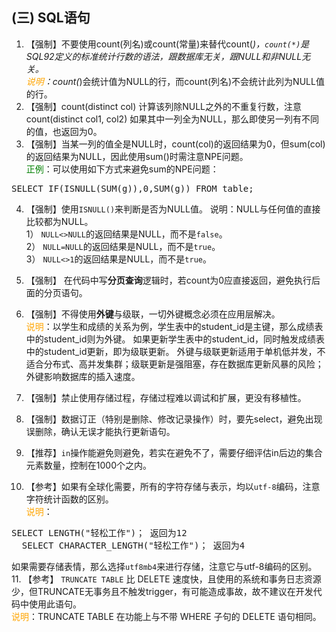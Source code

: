 

## (三) SQL语句 

1. 【强制】不要使用count(列名)或count(常量)来替代count(*)，`count(*)`是SQL92定义的标准统计行数的语法，跟数据库无关，跟NULL和非NULL无关。 
  <br><span style="color:orange">说明</span>：count(*)会统计值为NULL的行，而count(列名)不会统计此列为NULL值的行。 
2. 【强制】count(distinct col) 计算该列除NULL之外的不重复行数，注意 count(distinct col1, col2) 如果其中一列全为NULL，那么即使另一列有不同的值，也返回为0。 
3. 【强制】当某一列的值全是NULL时，count(col)的返回结果为0，但sum(col)的返回结果为NULL，因此使用sum()时需注意NPE问题。 
  <br><span style="color:green">正例</span>：可以使用如下方式来避免sum的NPE问题：
  <pre>SELECT IF(ISNULL(SUM(g)),0,SUM(g)) FROM table; </pre>
4. 【强制】使用`ISNULL()`来判断是否为NULL值。 说明：NULL与任何值的直接比较都为NULL。  
  1） `NULL<>NULL`的返回结果是NULL，而不是`false`。  
  2） `NULL=NULL`的返回结果是NULL，而不是`true`。  
  3） `NULL<>1`的返回结果是NULL，而不是`true`。 
5. 【强制】 在代码中写**分页查询**逻辑时，若count为0应直接返回，避免执行后面的分页语句。 
6. 【强制】不得使用**外键**与级联，一切外键概念必须在应用层解决。 
  <br><span style="color:orange">说明</span>：以学生和成绩的关系为例，学生表中的student_id是主键，那么成绩表中的student_id则为外键。
  如果更新学生表中的student_id，同时触发成绩表中的student_id更新，即为级联更新。
  外键与级联更新适用于单机低并发，不适合分布式、高并发集群；级联更新是强阻塞，存在数据库更新风暴的风险；外键影响数据库的插入速度。 
7. 【强制】禁止使用存储过程，存储过程难以调试和扩展，更没有移植性。 
8. 【强制】数据订正（特别是删除、修改记录操作）时，要先select，避免出现误删除，确认无误才能执行更新语句。 

9. 【推荐】`in`操作能避免则避免，若实在避免不了，需要仔细评估in后边的集合元素数量，控制在1000个之内。 

10. 【参考】如果有全球化需要，所有的字符存储与表示，均以`utf-8`编码，注意字符统计函数的区别。 
  <br><span style="color:orange">说明</span>：
  <pre>SELECT LENGTH("轻松工作")； 返回为12
  SELECT CHARACTER_LENGTH("轻松工作")； 返回为4</pre>
  如果需要存储表情，那么选择`utf8mb4`来进行存储，注意它与utf-8编码的区别。 
11. 【参考】 `TRUNCATE TABLE` 比 DELETE 速度快，且使用的系统和事务日志资源少，但TRUNCATE无事务且不触发trigger，有可能造成事故，故不建议在开发代码中使用此语句。 
  <br><span style="color:orange">说明</span>：TRUNCATE TABLE 在功能上与不带 WHERE 子句的 DELETE 语句相同。 

